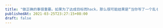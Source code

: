 ```yaml
---
title: "做正确的事很重要。如果为了达成目标而hack，那么很可能结果是“当你写了一个乱七八糟的程序 它却恰好完成了任务”"
publishedAt: 2021-03-25T23:27:15+08:00
draft: false
---
```

